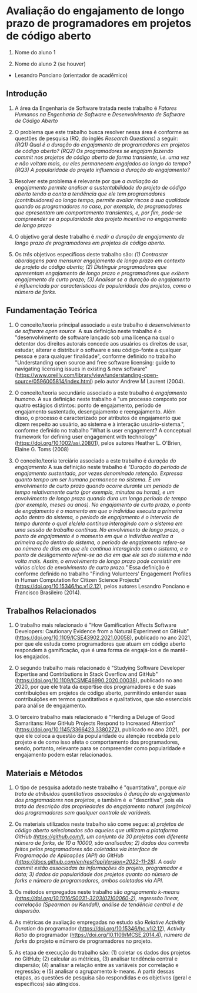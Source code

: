 # Avaliação do engajamento de longo prazo de programadores em projetos de código aberto

1. Nome do aluno 1

1. Nome do aluno 2 (se houver)

* Lesandro Ponciano (orientador de acadêmico)

## Introdução

1. A área da Engenharia de Software tratada neste trabalho é _Fatores Humanos na Engenharia de Software_ e _Desenvolvimento de Software de Código Aberto_

1. O problema que este trabalho busca resolver nessa área é conforme as questões de pesquisa (RQ, do inglês _Research Questions_) a seguir: _(RQ1) Qual é a duração do engajamento de programadores em projetos de código aberto? (RQ2) Os programadores se engajam fazendo commit nos projetos de código aberto de forma transiente, i.e. uma vez e não voltam mais, ou eles permanecem engajados ao longo do tempo? (RQ3) A popularidade do projeto influencia a duração do engajamento?_

1. Resolver este problema é relevante por que _a avaliação do engajamento permite analisar a sustentabilidade do projeto de código aberto tendo a conta a tendência que ele tem programadores (contribuidores) ao longo tempo, permite avaliar riscos à sua qualidade quando os programadores no caso, por exemplo, de programadores que apresentam um comportamento transientes, e, por fim, pode-se compreender se a popularidade dos projeto incentiva no engajamento de longo prazo_

1. O objetivo geral deste trabalho é _medir a duração de engajamento de longo prazo de programadores em projetos de código aberto._

1. Os *três* objetivos específicos deste trabalho são: _(1) Contrastar abordagens para mensurar engajamento de longo prazo em contexto de projeto de código aberto; (2) Distinguir programadores que apresentam engajamento de longo prazo e programadores que exibem engajamento de curto prazo; (3) Analisar se a duração do engajamento é influenciada por características de popularidade dos projetos, como o número de forks._


## Fundamentação Teórica

1. O conceito/teoria principal associado a este trabalho é _desenvolvimento de software open source_  A sua definição neste trabalho é o "desenvolvimento de software lançado sob uma licença na qual o detentor dos direitos autorais concede aos usuários os direitos de usar, estudar, alterar e distribuir o software e seu código-fonte a qualquer pessoa e para qualquer finalidade", conforme definido no trabalho "Understanding open source and free software licensing: guide to navigating licensing issues in existing & new software" (https://www.oreilly.com/library/view/understanding-open-source/0596005814/index.html) pelo autor Andrew M Laurent (2004).

1. O conceito/teoria secundário associado a este trabalho é _engajamento humano_. A sua definição neste trabalho é "um processo composto por quatro estágios distintos: ponto de engajamento, período de engajamento sustentado, desengajamento e reengajamento. Além disso, o processo é caracterizado por atributos de engajamento que dizem respeito ao usuário, ao sistema e à interação usuário-sistema.", conforme definido no trabalho "What is user engagement? A conceptual framework for defining user engagement with technology" (https://doi.org/10.1002/asi.20801), pelos autores Heather L. O'Brien, Elaine G. Toms (2008)

1. O conceito/teoria terciário associado a este trabalho é _duração do engajamento_ A sua definição neste trabalho é _"Duração do período de engajamento sustentado, por vezes denominado retenção. Expressa quanto tempo um ser humano permanece no sistema. É um envolvimento de curto prazo quando ocorre durante um período de tempo relativamente curto (por exemplo, minutos ou horas), e um envolvimento de longo prazo quando dura um longo período de tempo (por exemplo, meses ou anos). No engajamento de curto prazo, o ponto de engajamento é o momento em que o indivíduo executa a primeira ação dentro do sistema, o período de engajamento é o intervalo de tempo durante o qual ele/ela continua interagindo com o sistema em uma sessão de trabalho contínua. No envolvimento de longo prazo, o ponto de engajamento é o momento em que o indivíduo realiza a primeira ação dentro do sistema, o período de engajamento refere-se ao número de dias em que ele continua interagindo com o sistema, e o ponto de desligamento refere-se ao dia em que ele sai do sistema e não volta mais. Assim, o envolvimento de longo prazo pode consistir em vários ciclos de envolvimento de curto prazo."_ Essa definição é conforme definido no trabalho "Finding Volunteers' Engagement Profiles in Human Computation for Citizen Science Projects" (https://doi.org/10.15346/hc.v1i2.12), pelos autores Lesandro Ponciano e Francisco Brasileiro (2014).   


## Trabalhos Relacionados

1. O trabalho mais relacionado é "How Gamification Affects Software Developers: Cautionary Evidence from a Natural Experiment on GitHub" (https://doi.org/10.1109/ICSE43902.2021.00058), publicado no ano 2021, por que ele estuda como programadores que atuam em código aberto respondem à gamificação, que é uma forma de engajá-los e de mantê-los engajados.

1. O segundo trabalho mais relacionado é "Studying Software Developer Expertise and Contributions in Stack Overflow and GitHub" (https://doi.org/10.1109/ICSME46990.2020.00038), publicado no ano 2020, por que ele trata da expertise dos programadores e de suas contribuições em projetos de código aberto, permitindo entender suas contribuições em termos quantitativos e qualitativos, que são essenciais para análise de engajamento.

1. O terceiro trabalho mais relacionado é "Herding a Deluge of Good Samaritans: How GitHub Projects Respond to Increased Attention" (https://doi.org/10.1145/3366423.3380272), publicado no ano 2021,  por que ele coloca a questão da popularidade ou atenção recebida pelo projeto e de como isso afeta o comportamento dos programadores, sendo, portanto, relevante para se compreender como popularidade e engajamento podem estar relacionados.
## Materiais e Métodos

1. O tipo de pesquisa adotado neste trabalho é "quantitativa", porque _ela trata de atribuidos quantitativos associados à duração do engajamento dos programadores nos projetos_, e também é  e "descritiva", pois ela _trata da descrição das propriedades do engajamento natural (orgânico) dos programadores sem qualquer controle de variáveis._

1. Os materiais utilizados neste trabalho são come segue: a) _projetos de código aberto selecionados são aqueles que utilizam a plataforma GitHub (https://github.com/), um conjunto de 30 projetos com diferente número de forks, de 10 a 10000, são analisados; 2) dados dos commits feitos pelos programadores são coletados via Interface de Programação de Aplicações (API) do GitHub (https://docs.github.com/en/rest?apiVersion=2022-11-28). A cada commit estão associadas às informações do projeto, programador e data; 3) dados da popularidade dos projetos quanto ao número de forks e número de programadores, ambos coletados via API._

1. Os métodos empregados neste trabalho são _agrupamento k-means (https://doi.org/10.1016/S0031-3203(02)00060-2), regressão linear, correlação (Spearman ou Kendall), análise de tendência central e de dispersão._

1. As métricas de avaliação empregadas no estudo são _Relative Activitiy Duration_ do programador (https://doi.org/10.15346/hc.v1i2.12), _Activity Ratio_ do programador (https://doi.org/10.1109/MCSE.2014.4), _número de forks_ do projeto e número de programadores no projeto. 

1. As etapa de execução do trabalho são: (1) coletar os dados dos projetos no GitHub; (2) calcular as métricas, (3) analisar tendência central e dispersão; (4) analisar a relação entre as variáveis por correlação e regressão; e (5) analisar o agrupamento k-means. A partir dessas etapas, as questões de pesquisa são respondidas e os objetivos (geral e específicos) são atingidos.